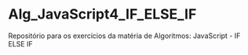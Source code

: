 # Alg_JavaScript4_IF_ELSE_IF
Repositório para os exercícios da matéria de Algoritmos: JavaScript - IF ELSE IF
